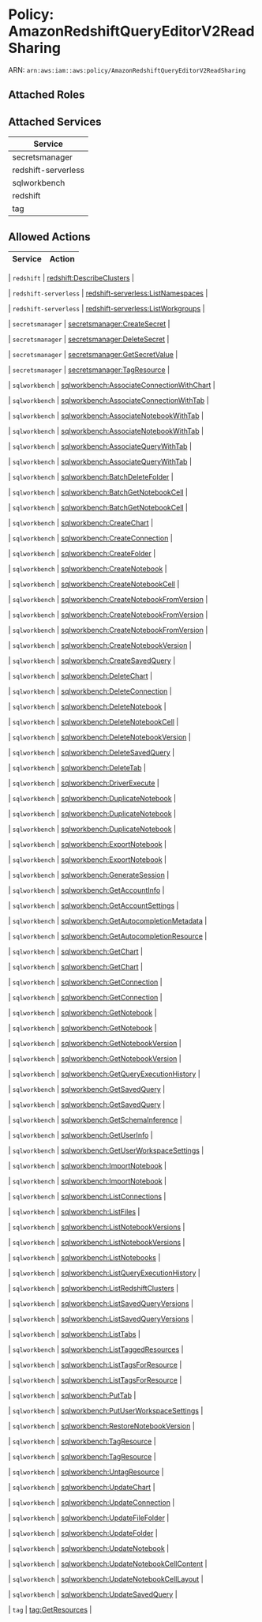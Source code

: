 # Policy: AmazonRedshiftQueryEditorV2ReadSharing

ARN: `arn:aws:iam::aws:policy/AmazonRedshiftQueryEditorV2ReadSharing`

## Attached Roles

## Attached Services

| Service |
|---------|
| secretsmanager |
| redshift-serverless |
| sqlworkbench |
| redshift |
| tag |

## Allowed Actions

| Service | Action |
|:-------:|--------|

| `redshift` | [redshift:DescribeClusters](../actions.md#redshift:describeclusters) |

| `redshift-serverless` | [redshift-serverless:ListNamespaces](../actions.md#redshift-serverless:listnamespaces) |

| `redshift-serverless` | [redshift-serverless:ListWorkgroups](../actions.md#redshift-serverless:listworkgroups) |

| `secretsmanager` | [secretsmanager:CreateSecret](../actions.md#secretsmanager:createsecret) |

| `secretsmanager` | [secretsmanager:DeleteSecret](../actions.md#secretsmanager:deletesecret) |

| `secretsmanager` | [secretsmanager:GetSecretValue](../actions.md#secretsmanager:getsecretvalue) |

| `secretsmanager` | [secretsmanager:TagResource](../actions.md#secretsmanager:tagresource) |

| `sqlworkbench` | [sqlworkbench:AssociateConnectionWithChart](../actions.md#sqlworkbench:associateconnectionwithchart) |

| `sqlworkbench` | [sqlworkbench:AssociateConnectionWithTab](../actions.md#sqlworkbench:associateconnectionwithtab) |

| `sqlworkbench` | [sqlworkbench:AssociateNotebookWithTab](../actions.md#sqlworkbench:associatenotebookwithtab) |

| `sqlworkbench` | [sqlworkbench:AssociateNotebookWithTab](../actions.md#sqlworkbench:associatenotebookwithtab) |

| `sqlworkbench` | [sqlworkbench:AssociateQueryWithTab](../actions.md#sqlworkbench:associatequerywithtab) |

| `sqlworkbench` | [sqlworkbench:AssociateQueryWithTab](../actions.md#sqlworkbench:associatequerywithtab) |

| `sqlworkbench` | [sqlworkbench:BatchDeleteFolder](../actions.md#sqlworkbench:batchdeletefolder) |

| `sqlworkbench` | [sqlworkbench:BatchGetNotebookCell](../actions.md#sqlworkbench:batchgetnotebookcell) |

| `sqlworkbench` | [sqlworkbench:BatchGetNotebookCell](../actions.md#sqlworkbench:batchgetnotebookcell) |

| `sqlworkbench` | [sqlworkbench:CreateChart](../actions.md#sqlworkbench:createchart) |

| `sqlworkbench` | [sqlworkbench:CreateConnection](../actions.md#sqlworkbench:createconnection) |

| `sqlworkbench` | [sqlworkbench:CreateFolder](../actions.md#sqlworkbench:createfolder) |

| `sqlworkbench` | [sqlworkbench:CreateNotebook](../actions.md#sqlworkbench:createnotebook) |

| `sqlworkbench` | [sqlworkbench:CreateNotebookCell](../actions.md#sqlworkbench:createnotebookcell) |

| `sqlworkbench` | [sqlworkbench:CreateNotebookFromVersion](../actions.md#sqlworkbench:createnotebookfromversion) |

| `sqlworkbench` | [sqlworkbench:CreateNotebookFromVersion](../actions.md#sqlworkbench:createnotebookfromversion) |

| `sqlworkbench` | [sqlworkbench:CreateNotebookFromVersion](../actions.md#sqlworkbench:createnotebookfromversion) |

| `sqlworkbench` | [sqlworkbench:CreateNotebookVersion](../actions.md#sqlworkbench:createnotebookversion) |

| `sqlworkbench` | [sqlworkbench:CreateSavedQuery](../actions.md#sqlworkbench:createsavedquery) |

| `sqlworkbench` | [sqlworkbench:DeleteChart](../actions.md#sqlworkbench:deletechart) |

| `sqlworkbench` | [sqlworkbench:DeleteConnection](../actions.md#sqlworkbench:deleteconnection) |

| `sqlworkbench` | [sqlworkbench:DeleteNotebook](../actions.md#sqlworkbench:deletenotebook) |

| `sqlworkbench` | [sqlworkbench:DeleteNotebookCell](../actions.md#sqlworkbench:deletenotebookcell) |

| `sqlworkbench` | [sqlworkbench:DeleteNotebookVersion](../actions.md#sqlworkbench:deletenotebookversion) |

| `sqlworkbench` | [sqlworkbench:DeleteSavedQuery](../actions.md#sqlworkbench:deletesavedquery) |

| `sqlworkbench` | [sqlworkbench:DeleteTab](../actions.md#sqlworkbench:deletetab) |

| `sqlworkbench` | [sqlworkbench:DriverExecute](../actions.md#sqlworkbench:driverexecute) |

| `sqlworkbench` | [sqlworkbench:DuplicateNotebook](../actions.md#sqlworkbench:duplicatenotebook) |

| `sqlworkbench` | [sqlworkbench:DuplicateNotebook](../actions.md#sqlworkbench:duplicatenotebook) |

| `sqlworkbench` | [sqlworkbench:DuplicateNotebook](../actions.md#sqlworkbench:duplicatenotebook) |

| `sqlworkbench` | [sqlworkbench:ExportNotebook](../actions.md#sqlworkbench:exportnotebook) |

| `sqlworkbench` | [sqlworkbench:ExportNotebook](../actions.md#sqlworkbench:exportnotebook) |

| `sqlworkbench` | [sqlworkbench:GenerateSession](../actions.md#sqlworkbench:generatesession) |

| `sqlworkbench` | [sqlworkbench:GetAccountInfo](../actions.md#sqlworkbench:getaccountinfo) |

| `sqlworkbench` | [sqlworkbench:GetAccountSettings](../actions.md#sqlworkbench:getaccountsettings) |

| `sqlworkbench` | [sqlworkbench:GetAutocompletionMetadata](../actions.md#sqlworkbench:getautocompletionmetadata) |

| `sqlworkbench` | [sqlworkbench:GetAutocompletionResource](../actions.md#sqlworkbench:getautocompletionresource) |

| `sqlworkbench` | [sqlworkbench:GetChart](../actions.md#sqlworkbench:getchart) |

| `sqlworkbench` | [sqlworkbench:GetChart](../actions.md#sqlworkbench:getchart) |

| `sqlworkbench` | [sqlworkbench:GetConnection](../actions.md#sqlworkbench:getconnection) |

| `sqlworkbench` | [sqlworkbench:GetConnection](../actions.md#sqlworkbench:getconnection) |

| `sqlworkbench` | [sqlworkbench:GetNotebook](../actions.md#sqlworkbench:getnotebook) |

| `sqlworkbench` | [sqlworkbench:GetNotebook](../actions.md#sqlworkbench:getnotebook) |

| `sqlworkbench` | [sqlworkbench:GetNotebookVersion](../actions.md#sqlworkbench:getnotebookversion) |

| `sqlworkbench` | [sqlworkbench:GetNotebookVersion](../actions.md#sqlworkbench:getnotebookversion) |

| `sqlworkbench` | [sqlworkbench:GetQueryExecutionHistory](../actions.md#sqlworkbench:getqueryexecutionhistory) |

| `sqlworkbench` | [sqlworkbench:GetSavedQuery](../actions.md#sqlworkbench:getsavedquery) |

| `sqlworkbench` | [sqlworkbench:GetSavedQuery](../actions.md#sqlworkbench:getsavedquery) |

| `sqlworkbench` | [sqlworkbench:GetSchemaInference](../actions.md#sqlworkbench:getschemainference) |

| `sqlworkbench` | [sqlworkbench:GetUserInfo](../actions.md#sqlworkbench:getuserinfo) |

| `sqlworkbench` | [sqlworkbench:GetUserWorkspaceSettings](../actions.md#sqlworkbench:getuserworkspacesettings) |

| `sqlworkbench` | [sqlworkbench:ImportNotebook](../actions.md#sqlworkbench:importnotebook) |

| `sqlworkbench` | [sqlworkbench:ImportNotebook](../actions.md#sqlworkbench:importnotebook) |

| `sqlworkbench` | [sqlworkbench:ListConnections](../actions.md#sqlworkbench:listconnections) |

| `sqlworkbench` | [sqlworkbench:ListFiles](../actions.md#sqlworkbench:listfiles) |

| `sqlworkbench` | [sqlworkbench:ListNotebookVersions](../actions.md#sqlworkbench:listnotebookversions) |

| `sqlworkbench` | [sqlworkbench:ListNotebookVersions](../actions.md#sqlworkbench:listnotebookversions) |

| `sqlworkbench` | [sqlworkbench:ListNotebooks](../actions.md#sqlworkbench:listnotebooks) |

| `sqlworkbench` | [sqlworkbench:ListQueryExecutionHistory](../actions.md#sqlworkbench:listqueryexecutionhistory) |

| `sqlworkbench` | [sqlworkbench:ListRedshiftClusters](../actions.md#sqlworkbench:listredshiftclusters) |

| `sqlworkbench` | [sqlworkbench:ListSavedQueryVersions](../actions.md#sqlworkbench:listsavedqueryversions) |

| `sqlworkbench` | [sqlworkbench:ListSavedQueryVersions](../actions.md#sqlworkbench:listsavedqueryversions) |

| `sqlworkbench` | [sqlworkbench:ListTabs](../actions.md#sqlworkbench:listtabs) |

| `sqlworkbench` | [sqlworkbench:ListTaggedResources](../actions.md#sqlworkbench:listtaggedresources) |

| `sqlworkbench` | [sqlworkbench:ListTagsForResource](../actions.md#sqlworkbench:listtagsforresource) |

| `sqlworkbench` | [sqlworkbench:ListTagsForResource](../actions.md#sqlworkbench:listtagsforresource) |

| `sqlworkbench` | [sqlworkbench:PutTab](../actions.md#sqlworkbench:puttab) |

| `sqlworkbench` | [sqlworkbench:PutUserWorkspaceSettings](../actions.md#sqlworkbench:putuserworkspacesettings) |

| `sqlworkbench` | [sqlworkbench:RestoreNotebookVersion](../actions.md#sqlworkbench:restorenotebookversion) |

| `sqlworkbench` | [sqlworkbench:TagResource](../actions.md#sqlworkbench:tagresource) |

| `sqlworkbench` | [sqlworkbench:TagResource](../actions.md#sqlworkbench:tagresource) |

| `sqlworkbench` | [sqlworkbench:UntagResource](../actions.md#sqlworkbench:untagresource) |

| `sqlworkbench` | [sqlworkbench:UpdateChart](../actions.md#sqlworkbench:updatechart) |

| `sqlworkbench` | [sqlworkbench:UpdateConnection](../actions.md#sqlworkbench:updateconnection) |

| `sqlworkbench` | [sqlworkbench:UpdateFileFolder](../actions.md#sqlworkbench:updatefilefolder) |

| `sqlworkbench` | [sqlworkbench:UpdateFolder](../actions.md#sqlworkbench:updatefolder) |

| `sqlworkbench` | [sqlworkbench:UpdateNotebook](../actions.md#sqlworkbench:updatenotebook) |

| `sqlworkbench` | [sqlworkbench:UpdateNotebookCellContent](../actions.md#sqlworkbench:updatenotebookcellcontent) |

| `sqlworkbench` | [sqlworkbench:UpdateNotebookCellLayout](../actions.md#sqlworkbench:updatenotebookcelllayout) |

| `sqlworkbench` | [sqlworkbench:UpdateSavedQuery](../actions.md#sqlworkbench:updatesavedquery) |

| `tag` | [tag:GetResources](../actions.md#tag:getresources) |
